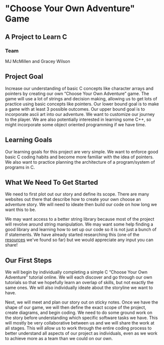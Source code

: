 # "Choose Your Own Adventure" Game
## A Project to Learn C

### Team
MJ McMillen and Gracey Wilson

## Project Goal
Increase our understanding of basic C concepts like character arrays and pointers by creating our own “Choose Your Own Adventure” game. The game will use a lot of strings and decision making, allowing us to get lots of practice using basic concepts like pointers. Our lower bound goal is to make a game with at least 3 possible outcomes. Our upper bound goal is to incorporate ascii art into our adventure. We want to customize our journey to the player. We are also potentially interested in learning some C++, so might incorporate some object oriented programming if we have time.

## Learning Goals
Our learning goals for this project are very simple. We want to enforce good basic C coding habits and become more familiar with the idea of pointers. We also want to practice planning the architecture of a program/system of programs in C.

## What We Need To Get Started
We need to first plot out our story and define its scope. There are many websites out there that describe how to create your own choose an adventure story. We will need to ideate then build our code on how long we want this to be.

We may want access to a better string library because most of the project will revolve around string manipulation. We may want some help finding a good library and learning how to set up our code so it is not just a bunch of if statements. We have already started researching this (one of the [resources](https://www.reddit.com/r/learnprogramming/comments/3y8xw7/help_good_practice_for_writing_a_choose_your_own/) we've found so far) but we would appreciate any input you can share!

## Our First Steps
We will begin by individually completing a simple C “Choose Your Own Adventure” tutorial online. We will each discover and go through our own tutorials so that we hopefully learn an overlap of skills, but not exactly the same ones. We will also individually ideate about the storyline we want to have.

Next, we will meet and plan our story out on sticky notes. Once we have the shape of our game, we will then define the exact scope of the project, create diagrams, and begin coding. We need to do some ground work on the story before understanding which specific software tasks we have. This will mostly be very collaborative between us and we will share the work at all stages. This will allow us to work through the entire coding process to better understand all aspects of our project as individuals, even as we work to achieve more as a team than we could on our own.
